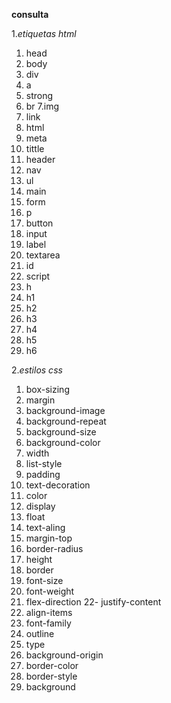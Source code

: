 **consulta**

1.*etiquetas html*

1. head 
2. body
3. div
4. a
5. strong
6. br
7.img
8. link
9. html
10. meta
11. tittle
12. header
13. nav
14. ul
15. main
16. form
17. p
18. button
19. input
20. label
21. textarea
22. id
23. script
24. h
25. h1
26. h2
27. h3
28. h4
29. h5
30. h6



2.*estilos css*

1. box-sizing
2. margin
3. background-image
4. background-repeat
5. background-size
6. background-color
7. width
8. list-style
9. padding
10. text-decoration
11. color
12. display
13. float
14. text-aling
15. margin-top
16. border-radius
17. height
18. border
19. font-size
20. font-weight
21. flex-direction
22- justify-content
23. align-items
24. font-family
25. outline
26. type
27. background-origin
28. border-color
29. border-style
30. background





